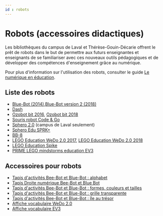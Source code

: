 ```yaml
---
id : robots
---
```


# Robots (accessoires didactiques)

Les bibliothèques du campus de Laval et Thérèse-Gouin-Décarie offrent le prêt de robots dans le but de permettre aux futurs enseignantes et enseignants de se familiariser avec ces nouveaux outils pédagogiques et de développer des compétences d'enseignement grâce au numérique.

Pour plus d'information sur l'utilisation des robots, consulter le guide [Le numérique en éducation](https://bib.umontreal.ca/education-psychoeducation/numerique-education).

## Liste des robots

- [Blue-Bot (2014)](https://umontreal.on.worldcat.org/oclc/1047528364?_gl=1*1lt3bt8*_ga*NDkwNjAwMjE2LjE2OTY5MDQ4NTM.*_ga_V8J6YFFD4F*MTcxMzk3NjU0Ni4xOTguMS4xNzEzOTc2OTU5LjAuMC4w),[Blue-Bot version 2 (2018)](https://umontreal.on.worldcat.org/oclc/1154693362?_gl=1*1r4wi2k*_ga*NDkwNjAwMjE2LjE2OTY5MDQ4NTM.*_ga_V8J6YFFD4F*MTcxNjk5MzY1MC4yODYuMS4xNzE2OTkzOTg2LjAuMC4w)
- [Dash](https://umontreal.on.worldcat.org/oclc/1051776121?_gl=1*11nle3q*_ga*NDkwNjAwMjE2LjE2OTY5MDQ4NTM.*_ga_V8J6YFFD4F*MTcxNjk5MzY1MC4yODYuMS4xNzE2OTkzOTg2LjAuMC4w)
- [Ozobot bit 2016](https://umontreal.on.worldcat.org/oclc/1047747406?_gl=1*11nle3q*_ga*NDkwNjAwMjE2LjE2OTY5MDQ4NTM.*_ga_V8J6YFFD4F*MTcxNjk5MzY1MC4yODYuMS4xNzE2OTkzOTg2LjAuMC4w), [Ozobot bit 2018](https://umontreal.on.worldcat.org/oclc/1154697678?_gl=1*11nle3q*_ga*NDkwNjAwMjE2LjE2OTY5MDQ4NTM.*_ga_V8J6YFFD4F*MTcxNjk5MzY1MC4yODYuMS4xNzE2OTkzOTg2LjAuMC4w)
- [Souris robot Code & Go](https://umontreal.on.worldcat.org/oclc/1049809841?_gl=1*11nle3q*_ga*NDkwNjAwMjE2LjE2OTY5MDQ4NTM.*_ga_V8J6YFFD4F*MTcxNjk5MzY1MC4yODYuMS4xNzE2OTkzOTg2LjAuMC4w)
- [Sphero 2.0](https://umontreal.on.worldcat.org/oclc/1076651225?_gl=1*11nle3q*_ga*NDkwNjAwMjE2LjE2OTY5MDQ4NTM.*_ga_V8J6YFFD4F*MTcxNjk5MzY1MC4yODYuMS4xNzE2OTkzOTg2LjAuMC4w) (campus de Laval seulement)
- [Sphero Edu SPRK+](https://umontreal.on.worldcat.org/oclc/1052788804?_gl=1*11nle3q*_ga*NDkwNjAwMjE2LjE2OTY5MDQ4NTM.*_ga_V8J6YFFD4F*MTcxNjk5MzY1MC4yODYuMS4xNzE2OTkzOTg2LjAuMC4w)
- [BB-8](https://umontreal.on.worldcat.org/oclc/1077361218?_gl=1*1wme2er*_ga*NDkwNjAwMjE2LjE2OTY5MDQ4NTM.*_ga_V8J6YFFD4F*MTcxNjk5MzY1MC4yODYuMS4xNzE2OTkzOTg2LjAuMC4w)
- [LEGO Education WeDo 2.0 2017](https://umontreal.on.worldcat.org/oclc/1053531426?_gl=1*1wme2er*_ga*NDkwNjAwMjE2LjE2OTY5MDQ4NTM.*_ga_V8J6YFFD4F*MTcxNjk5MzY1MC4yODYuMS4xNzE2OTkzOTg2LjAuMC4w), [LEGO Education WeDo 2.0 2018](https://umontreal.on.worldcat.org/oclc/1109734083?_gl=1*1wme2er*_ga*NDkwNjAwMjE2LjE2OTY5MDQ4NTM.*_ga_V8J6YFFD4F*MTcxNjk5MzY1MC4yODYuMS4xNzE2OTkzOTg2LjAuMC4w)
- [LEGO Education Spike](https://umontreal.on.worldcat.org/oclc/1154694499?_gl=1*1wme2er*_ga*NDkwNjAwMjE2LjE2OTY5MDQ4NTM.*_ga_V8J6YFFD4F*MTcxNjk5MzY1MC4yODYuMS4xNzE2OTkzOTg2LjAuMC4w)
- [PRIME LEGO mindstorms education EV3](https://umontreal.on.worldcat.org/oclc/1135286606?_gl=1*1wme2er*_ga*NDkwNjAwMjE2LjE2OTY5MDQ4NTM.*_ga_V8J6YFFD4F*MTcxNjk5MzY1MC4yODYuMS4xNzE2OTkzOTg2LjAuMC4w)


## Accessoires pour robots

- [Tapis d'activités Bee-Bot et Blue-Bot : alphabet](https://umontreal.on.worldcat.org/oclc/1082183720?_gl=1*1wme2er*_ga*NDkwNjAwMjE2LjE2OTY5MDQ4NTM.*_ga_V8J6YFFD4F*MTcxNjk5MzY1MC4yODYuMS4xNzE2OTkzOTg2LjAuMC4w)
- [Tapis Droite numérique Bee-Bot et Blue Bot](https://umontreal.on.worldcat.org/oclc/1081427042?_gl=1*1wme2er*_ga*NDkwNjAwMjE2LjE2OTY5MDQ4NTM.*_ga_V8J6YFFD4F*MTcxNjk5MzY1MC4yODYuMS4xNzE2OTkzOTg2LjAuMC4w)
- [Tapis d'activités Bee-Bot et Blue-Bot : formes, couleurs et tailles](https://umontreal.on.worldcat.org/oclc/1082213447?_gl=1*14wip2h*_ga*NDkwNjAwMjE2LjE2OTY5MDQ4NTM.*_ga_V8J6YFFD4F*MTcxNjk5MzY1MC4yODYuMS4xNzE2OTkzOTg2LjAuMC4w)
- [Tapis d'activités Bee-Bot et Blue-Bot : grille transparente](https://umontreal.on.worldcat.org/oclc/1082163464?_gl=1*14wip2h*_ga*NDkwNjAwMjE2LjE2OTY5MDQ4NTM.*_ga_V8J6YFFD4F*MTcxNjk5MzY1MC4yODYuMS4xNzE2OTkzOTg2LjAuMC4w)
- [Tapis d'activités Bee-Bot et Blue-Bot : île au trésor](https://umontreal.on.worldcat.org/oclc/1135201617?_gl=1*14wip2h*_ga*NDkwNjAwMjE2LjE2OTY5MDQ4NTM.*_ga_V8J6YFFD4F*MTcxNjk5MzY1MC4yODYuMS4xNzE2OTkzOTg2LjAuMC4w)
- [Affiche vocabulaire WeDo 2.0](https://umontreal.on.worldcat.org/oclc/1082302395?_gl=1*14wip2h*_ga*NDkwNjAwMjE2LjE2OTY5MDQ4NTM.*_ga_V8J6YFFD4F*MTcxNjk5MzY1MC4yODYuMS4xNzE2OTkzOTg2LjAuMC4w)
- [Affiche vocabulaire EV3](https://umontreal.on.worldcat.org/oclc/1089200739?_gl=1*14wip2h*_ga*NDkwNjAwMjE2LjE2OTY5MDQ4NTM.*_ga_V8J6YFFD4F*MTcxNjk5MzY1MC4yODYuMS4xNzE2OTkzOTg2LjAuMC4w)
